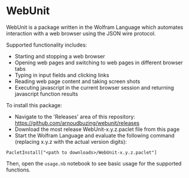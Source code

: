 # WebUnit 

WebUnit is a package written in the Wolfram Language which automates interaction with a web browser using the JSON wire protocol.

Supported functionality includes:

* Starting and stopping a web browser 
* Opening web pages and switching to web pages in different browser tabs
* Typing in input fields and clicking links
* Reading web page content and taking screen shots
* Executing javascript in the current browser session and returning javascript function results

To install this package:

* Navigate to the 'Releases' area of this repository: https://github.com/arnoudbuzing/webunit/releases
* Download the most release WebUnit-x.y.z.paclet file from this page
* Start the Wolfram Language and evaluate the following command (replacing x.y.z with the actual version digits):

`PacletInstall["<path to downloads>/WebUnit-x.y.z.paclet"]`

Then, open the `usage.nb` notebook to see basic usage for the supported functions.
